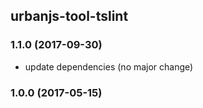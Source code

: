 ## urbanjs-tool-tslint

### 1.1.0 (2017-09-30)
- update dependencies (no major change)

### 1.0.0 (2017-05-15)
